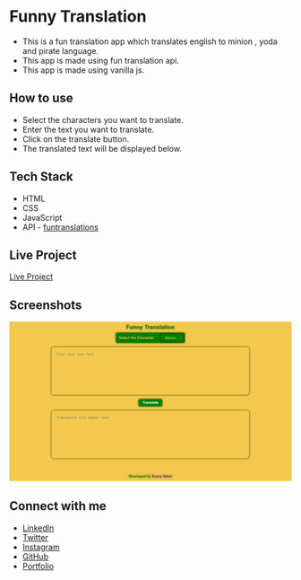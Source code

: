 # Funny Translation

- This is a fun translation app which translates english to minion , yoda and pirate language.
- This app is made using fun translation api.
- This app is made using vanilla js.

## How to use

- Select the characters you want to translate.
- Enter the text you want to translate.
- Click on the translate button.
- The translated text will be displayed below.

## Tech Stack

- HTML
- CSS
- JavaScript
- API - [funtranslations](https://funtranslations.com/)

## Live Project

[Live Project](https://funnytranslationv2.netlify.app/)

## Screenshots

![Funny Translation](https://raw.githubusercontent.com/sahsisunny/funny-translatation/master/assets/funnytranslation.png)

## Connect with me

- [LinkedIn](https://www.linkedin.com/in/sahsisunny/)
- [Twitter](https://twitter.com/sahsisunny)
- [Instagram](https://www.instagram.com/sahsisunny/)
- [GitHub](https://github.com/sahsisunny)
- [Portfolio](https://sunnysahsi.netlify.app/)
